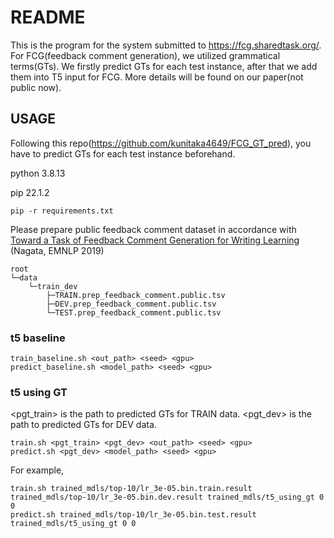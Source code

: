 # README

This is the program for the system submitted to https://fcg.sharedtask.org/.
For FCG(feedback comment generation), we utilized grammatical terms(GTs).
We firstly predict GTs for each test instance, after that we add them into T5 input for FCG.
More details will be found on our paper(not public now).

## USAGE

Following this repo(https://github.com/kunitaka4649/FCG_GT_pred), you have to predict GTs for each test instance beforehand.

python 3.8.13

pip 22.1.2

```
pip -r requirements.txt
```

Please prepare public feedback comment dataset in accordance with
[Toward a Task of Feedback Comment Generation for Writing Learning](https://aclanthology.org/D19-1316) (Nagata, EMNLP 2019)
```
root
└─data
    └─train_dev
        ├─TRAIN.prep_feedback_comment.public.tsv
        ├─DEV.prep_feedback_comment.public.tsv
        └─TEST.prep_feedback_comment.public.tsv
```

### t5 baseline

```
train_baseline.sh <out_path> <seed> <gpu>
predict_baseline.sh <model_path> <seed> <gpu>
```

### t5 using GT

<pgt_train> is the path to predicted GTs for TRAIN data.
<pgt_dev> is the path to predicted GTs for DEV data.

```
train.sh <pgt_train> <pgt_dev> <out_path> <seed> <gpu>
predict.sh <pgt_dev> <model_path> <seed> <gpu>
```

For example,

```
train.sh trained_mdls/top-10/lr_3e-05.bin.train.result trained_mdls/top-10/lr_3e-05.bin.dev.result trained_mdls/t5_using_gt 0 0
predict.sh trained_mdls/top-10/lr_3e-05.bin.test.result trained_mdls/t5_using_gt 0 0
```